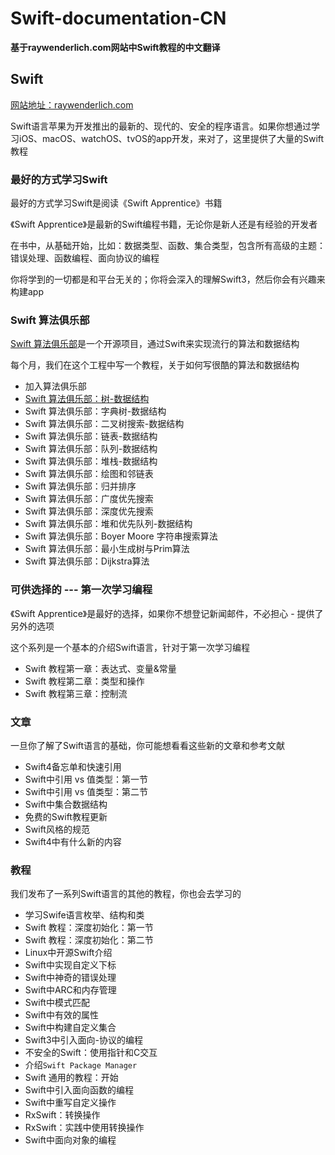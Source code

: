 # Swift-documentation-CN

**基于raywenderlich.com网站中Swift教程的中文翻译**

## Swift

[网站地址：raywenderlich.com](www.raywenderlich.com)

Swift语言苹果为开发推出的最新的、现代的、安全的程序语言。如果你想通过学习iOS、macOS、watchOS、tvOS的app开发，来对了，这里提供了大量的Swift教程

### 最好的方式学习Swift

最好的方式学习Swift是阅读《Swift Apprentice》书籍

《Swift Apprentice》是最新的Swift编程书籍，无论你是新人还是有经验的开发者

在书中，从基础开始，比如：数据类型、函数、集合类型，包含所有高级的主题：错误处理、函数编程、面向协议的编程

你将学到的一切都是和平台无关的；你将会深入的理解Swift3，然后你会有兴趣来构建app

### Swift 算法俱乐部

[Swift 算法俱乐部](https://github.com/raywenderlich/swift-algorithm-club)是一个开源项目，通过Swift来实现流行的算法和数据结构

每个月，我们在这个工程中写一个教程，关于如何写很酷的算法和数据结构

* 加入算法俱乐部
* [Swift 算法俱乐部：树-数据结构](树-数据结构/README.md)
* Swift 算法俱乐部：字典树-数据结构
* Swift 算法俱乐部：二叉树搜索-数据结构
* Swift 算法俱乐部：链表-数据结构
* Swift 算法俱乐部：队列-数据结构
* Swift 算法俱乐部：堆栈-数据结构
* Swift 算法俱乐部：绘图和邻链表
* Swift 算法俱乐部：归并排序
* Swift 算法俱乐部：广度优先搜索
* Swift 算法俱乐部：深度优先搜索
* Swift 算法俱乐部：堆和优先队列-数据结构
* Swift 算法俱乐部：Boyer Moore 字符串搜索算法
* Swift 算法俱乐部：最小生成树与Prim算法
* Swift 算法俱乐部：Dijkstra算法

### 可供选择的 --- 第一次学习编程

《Swift Apprentice》是最好的选择，如果你不想登记新闻邮件，不必担心 - 提供了另外的选项

这个系列是一个基本的介绍Swift语言，针对于第一次学习编程

* Swift 教程第一章：表达式、变量&常量
* Swift 教程第二章：类型和操作
* Swift 教程第三章：控制流

### 文章

一旦你了解了Swift语言的基础，你可能想看看这些新的文章和参考文献

* Swift4备忘单和快速引用
* Swift中引用 vs 值类型：第一节
* Swift中引用 vs 值类型：第二节
* Swift中集合数据结构
* 免费的Swift教程更新
* Swift风格的规范
* Swift4中有什么新的内容

### 教程

我们发布了一系列Swift语言的其他的教程，你也会去学习的

* 学习Swife语言枚举、结构和类
* Swift 教程：深度初始化：第一节
* Swift 教程：深度初始化：第二节
* Linux中开源Swift介绍
* Swift中实现自定义下标
* Swift中神奇的错误处理
* Swift中ARC和内存管理
* Swift中模式匹配
* Swift中有效的属性
* Swift中构建自定义集合
* Swift3中引入面向-协议的编程
* 不安全的Swift：使用指针和C交互
* 介绍`Swift Package Manager`
* Swift 通用的教程：开始
* Swift中引入面向函数的编程
* Swift中重写自定义操作
* RxSwift：转换操作
* RxSwift：实践中使用转换操作
* Swift中面向对象的编程